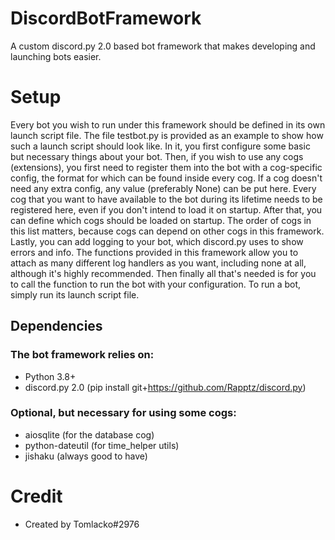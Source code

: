 # DiscordBotFramework
A custom discord.py 2.0 based bot framework that makes developing and launching bots easier.

# Setup
Every bot you wish to run under this framework should be defined in its own launch script file. The file testbot.py is provided as an example to show how such a launch script should look like. In it, you first configure some basic but necessary things about your bot. Then, if you wish to use any cogs (extensions), you first need to register them into the bot with a cog-specific config, the format for which can be found inside every cog. If a cog doesn't need any extra config, any value (preferably None) can be put here. Every cog that you want to have available to the bot during its lifetime needs to be registered here, even if you don't intend to load it on startup. After that, you can define which cogs should be loaded on startup. The order of cogs in this list matters, because cogs can depend on other cogs in this framework. Lastly, you can add logging to your bot, which discord.py uses to show errors and info. The functions provided in this framework allow you to attach as many different log handlers as you want, including none at all, although it's highly recommended. Then finally all that's needed is for you to call the function to run the bot with your configuration. To run a bot, simply run its launch script file.

## Dependencies
### The bot framework relies on:
- Python 3.8+
- discord.py 2.0 (pip install git+https://github.com/Rapptz/discord.py)
### Optional, but necessary for using some cogs:
- aiosqlite (for the database cog)
- python-dateutil (for time_helper utils)
- jishaku (always good to have)

# Credit
- Created by Tomlacko#2976

